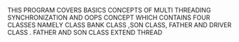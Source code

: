 THIS PROGRAM COVERS BASICS CONCEPTS OF MULTI THREADING SYNCHRONIZATION  AND OOPS CONCEPT WHICH CONTAINS FOUR CLASSES NAMELY CLASS BANK CLASS ,SON CLASS, FATHER AND DRIVER CLASS . FATHER AND SON CLASS EXTEND THREAD  
